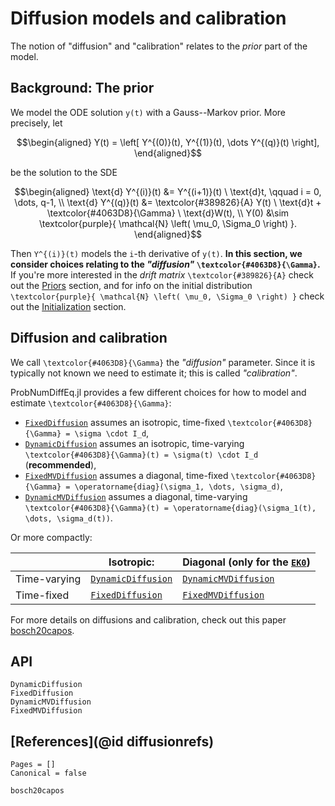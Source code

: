 # Diffusion models and calibration

The notion of "diffusion" and "calibration" relates to the _prior_ part of the model.

## Background: The prior

We model the ODE solution ``y(t)`` with a Gauss--Markov prior.
More precisely, let
```math
\begin{aligned}
Y(t) = \left[ Y^{(0)}(t), Y^{(1)}(t), \dots Y^{(q)}(t) \right],
\end{aligned}
```
be the solution to the SDE
```math
\begin{aligned}
\text{d} Y^{(i)}(t) &= Y^{(i+1)}(t) \ \text{d}t, \qquad i = 0, \dots, q-1, \\
\text{d} Y^{(q)}(t) &= \textcolor{#389826}{A} Y(t) \ \text{d}t + \textcolor{#4063D8}{\Gamma} \ \text{d}W(t), \\
Y(0) &\sim \textcolor{purple}{ \mathcal{N} \left( \mu_0, \Sigma_0 \right) }.
\end{aligned}
```
Then ``Y^{(i)}(t)`` models the ``i``-th derivative of ``y(t)``.
**In this section, we consider choices relating to the _"diffusion"_ ``\textcolor{#4063D8}{\Gamma}``.**
If you're more interested in the _drift matrix_ ``\textcolor{#389826}{A}`` check out the [Priors](@ref) section,
and for info on the initial distribution ``\textcolor{purple}{ \mathcal{N} \left( \mu_0, \Sigma_0 \right) }`` check out the [Initialization](@ref) section.


## Diffusion and calibration

We call ``\textcolor{#4063D8}{\Gamma}`` the _"diffusion"_ parameter.
Since it is typically not known we need to estimate it; this is called _"calibration"_.

ProbNumDiffEq.jl provides a few different choices for how to model and estimate ``\textcolor{#4063D8}{\Gamma}``:
- [`FixedDiffusion`](@ref) assumes an isotropic, time-fixed ``\textcolor{#4063D8}{\Gamma} = \sigma \cdot I_d``,
- [`DynamicDiffusion`](@ref) assumes an isotropic, time-varying ``\textcolor{#4063D8}{\Gamma}(t) = \sigma(t) \cdot I_d`` (**recommended**),
- [`FixedMVDiffusion`](@ref) assumes a diagonal, time-fixed ``\textcolor{#4063D8}{\Gamma} = \operatorname{diag}(\sigma_1, \dots, \sigma_d)``,
- [`DynamicMVDiffusion`](@ref) assumes a diagonal, time-varying ``\textcolor{#4063D8}{\Gamma}(t) = \operatorname{diag}(\sigma_1(t), \dots, \sigma_d(t))``.

Or more compactly:

|              | Isotropic:                 | Diagonal (only for the [`EK0`](@ref)) |
|--------------|----------------------------|---------------------------------------|
| Time-varying | [`DynamicDiffusion`](@ref) | [`DynamicMVDiffusion`](@ref)          |
| Time-fixed   | [`FixedDiffusion`](@ref)   | [`FixedMVDiffusion`](@ref)            |


For more details on diffusions and calibration, check out this paper [bosch20capos](@cite).


## API

```@docs
DynamicDiffusion
FixedDiffusion
DynamicMVDiffusion
FixedMVDiffusion
```


## [References](@id diffusionrefs)

```@bibliography
Pages = []
Canonical = false

bosch20capos
```

